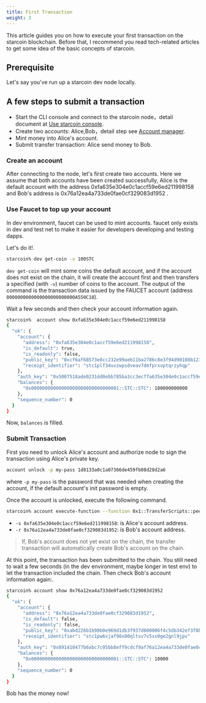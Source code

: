 ```yaml
---
title: First Transaction
weight: 3
---
```


This article guides you on how to execute your first transaction on the starcoin blockchain.
Before that, I recommend you read tech-related articles to get some idea of the basic concepts of starcoin.
<!--more-->

## Prerequisite

Let's say you've run up a starcoin dev node locally.

## A few steps to submit a transaction

- Start the CLI console and connect to the starcoin node，detail document at [Use starcoin console](../console).
- Create two accounts: Alice,Bob，detail step see [Account manager](../account_manager).
- Mint money into Alice's account.
- Submit transfer transaction: Alice send money to Bob.

### Create an account

After connecting to the node, let's first create two accounts. Here we assume that both accounts have been created successfully, 
Alice is the default account with the address 0xfa635e304e0c1accf59e6ed211998158 and Bob's address is 0x76a12ea4a733de0fae0cf329083d1952  .

### Use Faucet to top up your account

 In dev environment, faucet can be used to mint accounts. faucet only exists in dev and test net to make it easier for developers developing and testing dapps.

 Let's do it!.

 ``` bash
starcoin% dev get-coin -v 100STC
```

`dev get-coin` will mint some coins the default account, and if the account does not exist on the chain, it will create the account first and then transfers a specified (with `-v`) number of coins to the account.
The output of the command is the transaction data  issued by the FAUCET account (address `0000000000000000000000000A550C18`).

Wait a few seconds and then check your account information again.

```bash
starcoin%  account show 0xfa635e304e0c1accf59e6ed211998158
{
  "ok": {
    "account": {
      "address": "0xfa635e304e0c1accf59e6ed211998158",
      "is_default": true,
      "is_readonly": false,
      "public_key": "0xcf6af68573e8cc232e99aeb11ba2786c8e3f94d90108b1239c36154cd1a75788",
      "receipt_identifier": "stc1plf34uvzwpsdveav7dmfprxvptqrzyhqp"
    },
    "auth_key": "0x5007518ade0231dd0ebb785ba3cc3ecffa635e304e0c1accf59e6ed211998158",
    "balances": {
      "0x00000000000000000000000000000001::STC::STC": 100000000000
    },
    "sequence_number": 0
  }
}
```

Now, `balances`  is filled.



### Submit Transaction

First you need to unlock Alice's account and authorize node to sign the transaction using Alice's private key.

```` bash
account unlock -p my-pass 1d8133a0c1a07366de459fb08d28d2a6
````

where `-p my-pass` is the password that was needed when creating the account, if the default account's init password is empty.

Once the account is unlocked, execute the following command.

```bash
starcoin% account execute-function --function 0x1::TransferScripts::peer_to_peer_v2 -t 0x1::STC::STC --arg 0x76a12ea4a733de0fae0cf329083d1952 --arg 10000u128 -s 0xfa635e304e0c1accf59e6ed211998158
```

- `-s 0xfa635e304e0c1accf59e6ed211998158`: is Alice's account address.
- `-r 0x76a12ea4a733de0fae0cf329083d1952`: is Bob's account address.

> If, Bob's account does not yet exist on the chain, the transfer transaction will automatically create Bob's account on the chain.


At this point, the transaction has been submitted to the chain.
You still need to wait a few seconds (in the dev environment, maybe longer in test env) to let the transaction included the chain.
Then check Bob's account information again:.


``` bash
starcoin% account show 0x76a12ea4a733de0fae0cf329083d1952
{
  "ok": {
    "account": {
      "address": "0x76a12ea4a733de0fae0cf329083d1952",
      "is_default": false,
      "is_readonly": false,
      "public_key": "0xabd226b1b90b0e969d1db3f937d600006f4c5db342ef3f8bc49a555e9c2fea2b",
      "receipt_identifier": "stc1pw6sjaf98x00qltsv7v5ss0ge2gnl9jpv"
    },
    "auth_key": "0x891410477b6abc7c95bb8eff9cdcf9af76a12ea4a733de0fae0cf329083d1952",
    "balances": {
      "0x00000000000000000000000000000001::STC::STC": 10000
    },
    "sequence_number": 0
  }
}
```

Bob has the money now!

